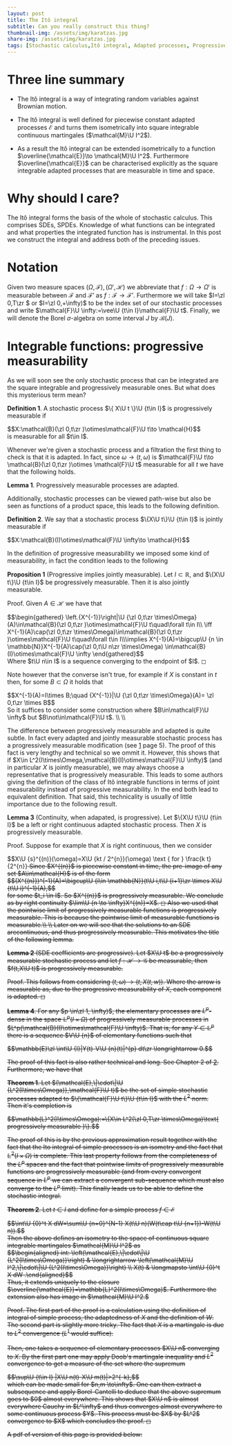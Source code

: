 ```yaml
---
layout: post
title: The Itô integral
subtitle: Can you really construct this thing?
thumbnail-img: /assets/img/karatzas.jpg
share-img: /assets/img/karatzas.jpg
tags: [Stochastic calculus,Itô integral, Adapted processes, Progressively measurable, Square integrable continuous martingales]
---
```

# Three line summary

-   The Itô integral is a way of integrating random variables against
    Brownian motion.

-   The Itô integral is well defined for piecewise constant adapted
    processes $\mathcal{E}$ and turns them isometrically into square
    integrable continuous martingales ($\mathcal{M}\U I^2$).

-   As a result the Itô integral can be extended isometrically to a
    function $\overline{\mathcal{E}}\to \mathcal{M}\U I^2$. Furthermore
    $\overline{\mathcal{E}}$ can be characterised explicitly as the
    square integrable adapted processes that are measurable in time and
    space.

# Why should I care?

The Itô integral forms the basis of the whole of stochastic calculus.
This comprises SDEs, SPDEs. Knowledge of what functions can be
integrated and what properties the integrated function has is
instrumental. In this post we construct the integral and address both of
the preceding issues.

# Notation

Given two measure spaces $(\Omega,\mathcal{F}),(\Omega',\mathcal{H})$
we abbreviate that $f:\Omega\to\Omega'$ is measurable between
$\mathcal{F}$ and $\mathcal{F}'$ as $f:\mathcal{F}\to\mathcal{F}'.$
Furthermore we will take $I=\zl 0,T\zr $ or $I=\zl 0,+\infty)$ to be the index
set of our stochastic processes and write
$\mathcal{F}\U \infty:=\vee\U {t\in I}\mathcal{F}\U t$. Finally, we will denote the Borel $\sigma$-algebra on some interval $J$ by $\mathcal{B}(J)$.

# Integrable functions: progressive measurability

As we will soon see the only stochastic process that can be integrated
are the square integrable and progressively measurable ones. But what does
this mysterious term mean?


**Definition 1**. A stochastic process $\{ X\U t \}\U {t\in I}$ is
progressively measurable if
<div>
 $$X:\mathcal{B}(\zl 0,t\zr )\otimes\mathcal{F}\U t\to \mathcal{H}$$
</div>  is
measurable for all $t\in I$.


Whenever we're given a stochastic process and a filtration the first
thing to check is that it is adapted. In fact, since
$\omega\to(t,\omega)$ is
$\mathcal{F}\U t\to \mathcal{B}(\zl 0,t\zr )\otimes \mathcal{F}\U t$ measurable
for all $t$ we have that the following holds.


**Lemma 1**. Progressively measurable processes are adapted.


Additionally, stochastic processes can be viewed path-wise but also be
seen as functions of a product space, this leads to the following
definition.


**Definition 2**. We say that a stochastic process $\{X\U t\}\U {t\in I}$
is jointly measurable if
<div>
 $$X:\mathcal{B}(I)\otimes\mathcal{F}\U \infty\to \mathcal{H}$$
</div>


In the definition of progressive measurability we imposed some kind of
measurability, in fact the condition leads to the following


**Proposition 1** (Progressive implies jointly measurable). Let
$I\subset{\mathbb R}$, and $\{X\U t\}\U {t\in I}$ be progressively
measurable. Then it is also jointly measurable.



Proof. Given $A\in\mathcal{H}$ we have that
<div>
 $$\begin{gathered}
        \left.{X^{-1}}\right|\U {\zl 0,t\zr \times\Omega}(A)\in\mathcal{B}(\zl 0,t\zr )\otimes\mathcal{F}\U t\quad\forall t\in I\\ \iff X^{-1}(A)\cap(\zl 0,t\zr \times\Omega)\in\mathcal{B}(\zl 0,t\zr )\otimes\mathcal{F}\U t\quad\forall t\in I\\\implies X^{-1}(A)=\bigcup\U {n \in  \mathbb{N}}X^{-1}(A)\cap(\zl 0,t\U n\zr \times\Omega) \in\mathcal{B}(I)\otimes\mathcal{F}\U \infty
    \end{gathered}$$
</div>
Where $t\U n\in I$ is a sequence converging to the
endpoint of $I$. ◻


Note however that the converse isn't true, for example if $X$ is
constant in $t$ then, for some $B\subset \Omega$ it holds that
<div>
 $$X^{-1}(A)=I\times B;\quad {X^{-1}}|\U {\zl 0,t\zr \times\Omega}(A)= \zl 0,t\zr \times B$$
</div>
So it suffices to consider some construction where
$B\in\mathcal{F}\U \infty$ but $B\not\in\mathcal{F}\U t$. \\
\\


The difference between progressively measurable and adapted is quite
subtle. In fact every adapted and jointly measurable stochastic process
has a progressively measurable modification (see
[1](https://link.springer.com/book/10.1007/978-1-4612-0949-2) page $5$). The proof of this fact is very
lengthy and technical so we ommit it. However, this shows that if
$X\in L^2(I\times\Omega,\mathcal{B}(I)\otimes\mathcal{F}\U \infty)$ (and in particular $X$
is jointly measurable), we may always choose a representative that is
progressively measurable. This leads to some authors giving the
definition of the class of Itô integrable functions in terms of joint
measurability instead of progressive measurability. In the end both lead
to equivalent definition. That said, this technicality is usually of
little importance due to the following result.


**Lemma 3** (Continuity, when adapated, is progressive). Let $\{X\U t\}\U {t\in I}$ be a
left or right continuous adapted stochastic process. Then $X$ is progressively
measurable.



Proof. Suppose for example that $X$ is right continuous, then we
consider
<div>
 $$X\U {s}^{(n)}(\omega)=X\U {kt / 2^{n}}(\omega) \text { for } \frac{k t}{2^{n}}<s \leq \frac{k+1}{2^{n}} t$$
</div>
Since $X^{(n)}$ is piecewise constant in time, the pre-image of any set $A\in\mathcal{H}$ is of the form
<div>
 $$(X^{(n)})^{-1}(A)=\bigcup\U {i\in \mathbb{N}}(t\U i,t\U {i+1}\zr \times X\U {t\U i}^{-1}(A),$$
</div>
for some $t_i \in I$. So $X^{(n)}$ is progressively measurable. We conclude as by right
continuity $\lim\U {n \to \infty}X^{(n)}=X$. ◻
Also we used that the pointwise limit of progressively measurable
functions is progressively measurable. This is because the pointwise
limit of measurable functions is measurable.\\
\\
Later on we will see that the solutions to an SDE arecontinuous, and thus progressively measurable. This motivates the title of the following lemma.


**Lemma 2** (SDE coefficients are progressive). Let $X\U t$ be a
progressively measurable stochastic process and let
$f:\mathcal{H}\to\mathcal{G}$ be measurable, then $f(t,X\U t)$ is
progressively measurable.



Proof. This follows from considering $(t,\omega)\to (t,X(t,w))$. Where
the arrow is measurable as, due to the progressive measurability of $X$,
each component is adapted. ◻



**Lemma 4**. For any $p \in\zl 1, \infty)$, the elementary processes are
$L^{p}$-dense in the space $\mathbb{L}^{p}(I\times\Omega)$ of
progressively measurable processes in
$L^p(\mathcal{B}(I)\otimes\mathcal{F}\U \infty)$. That is, for any
$Y \in \mathbb{L}^{p}$ there is a sequence $V\U {n}$ of elementary
functions such that
<div>
 $$\mathbb{E}\zl \int\U {I}|Y(t)-V\U {n}(t)|^{p} dt\zr  \longrightarrow 0.$$
</div>


The proof of this fact is also rather technical and long. See Chapter
$2$ of [2](http://galton.uchicago.edu/~lalley/Courses/385/Old/ItoIntegral-2012.pdf). Furthermore, we have that


**Theorem 1**. Let
$(\mathcal{E},\|\cdot\|\U {L^2(I\times\Omega)},\mathcal{F}\U t)$ be the set
of simple stochastic processes adapted to $\{\mathcal{F}\U t\}\U {t\in I}$
with the $L^2$ norm. Then it's completion is
<div>
 $$\mathbb{L}^2(I\times\Omega):=\{X\in L^2(\zl 0,T\zr \times\Omega)\text{ progressively measurable }\}.$$
</div>


The proof of this is by the previous approximation result together with
the fact that the Ito integral of simple processes is an isometry and
the fact that $\mathbb{L}^2(I\times\Omega)$ is complete. This last
property follows from the completeness of the $L^p$ spaces and the fact
that pointwise limits of progressively measurable functions are
progressively measurable (and from every convergent sequence in $L^p$ we
can extract a convergent sub-sequence which must also converge to the
$L^p$ limit). This finally leads us to be able to define the stochastic
integral.


**Theorem 2**. Let $t\in I$ and define for a simple process
$f\in\mathcal{E}$
<div>
 $$\int\U {0}^t X dW=\sum\U {n=0}^{N-1} X(t\U n)(W(t\cap t\U {n+1})-W(t\U n)).$$
</div>
Then the above defines an isometry to the space of continuous square
integrable martingales $\mathcal{M}\U I^2$ as
    <div>
 $$\begin{aligned}
        int: \left(\mathcal{E},\|\cdot\|\U {L^2(I\times\Omega)}\right) & \longrightarrow  \left(\mathcal{M}\U I^2,\|\cdot\|\U {L^2(I\times\Omega)}\right) \\
        X(t)                                          & \longmapsto \int\U {0}^t X dW
        .\end{aligned}$$
</div>
    Thus, it extends uniquely to the closure
$\overline{\mathcal{E}}=\mathbb{L}^2(I\times\Omega)$. Furthermore the
extension also has image in $\mathcal{M}\U I^2.$



Proof. The first part of the proof is a calculation using the
definition of integral of simple process, the adaptedness of $X$ and the
definition of $W$. The second part is slightly more tricky. The fact
that $X$ is a martingale is due to $L^2$ convergence ($L^1$ would
suffice).\
\
Then, one takes a sequence of elementary processes $X\U n$ converging to
$X$. By the first part one may apply Doob's martingale inequality and
$L^2$ convergence to get a measure of the set where the supremum
<div>
 $$\sup\U {t\in I}  |X\U n(t)-X\U m(t)|>2^{-k},$$
</div>  which can be made small for
$n,m \to\infty$. One can then extract a subsequence and apply
Borel-Cantelli to deduce that the above supremum goes to $0$ almost
everywhere. This shows that $X\U n$ is almost everywhere Cauchy in
$L^\infty$ and thus converges almost everywhere to some continuous
process $Y$. This process must be $X$ by $L^2$ convergence to $X$ which
concludes the proof. ◻

A pdf of version of this page is provided below:
<object data="/assets/ItoInt.pdf" width="1000" height="1000" type='application/pdf'></object>
